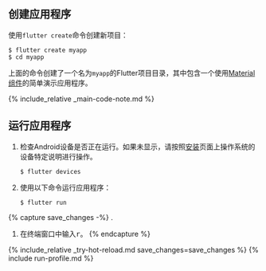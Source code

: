 <div class="tab-pane" id="terminal" role="tabpanel" aria-labelledby="terminal-tab" markdown="1">

## 创建应用程序

使用`flutter create`命令创建新项目：

```terminal
$ flutter create myapp
$ cd myapp
```

上面的命令创建了一个名为`myapp`的Flutter项目目录，其中包含一个使用[Material组件]({{site.material}}/guidelines/)的简单演示应用程序。

{% include_relative _main-code-note.md  %}

## 运行应用程序

 1. 检查Android设备是否正在运行。如果未显示，请按照[安装][]页面上操作系统的设备特定说明进行操作。

    ```terminal
    $ flutter devices
    ```

 2. 使用以下命令运行应用程序：

    ```terminal
    $ flutter run
    ```

{% capture save_changes -%}
.
1. 在终端窗口中输入<kbd>r</kbd>。
{% endcapture %}

{% include_relative _try-hot-reload.md save_changes=save_changes %}
{% include run-profile.md %}

[安装]: /docs/get-started/install
</div>
